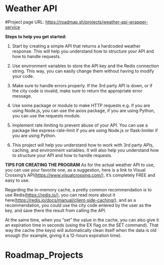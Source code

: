 # Weather API
#Project page URL:
https://roadmap.sh/projects/weather-api-wrapper-service

**Steps to help you get started:**
1. Start by creating a simple API that returns a hardcoded weather response.
This will help you understand how to structure your API and how to handle requests.

2. Use environment variables to store the API key and the Redis connection string.
This way, you can easily change them without having to modify your code.

4. Make sure to handle errors properly.
If the 3rd party API is down, or if the city code is invalid, make sure to return the appropriate error message.

6. Use some package or module to make HTTP requests
e.g. if you are using Node.js, you can use the axios package, if you are using Python, you can use the requests module.

8. Implement rate limiting to prevent abuse of your API.
You can use a package like express-rate-limit if you are using Node.js or flask-limiter if you are using Python.

9. This project will help you understand how to work with 3rd party APIs, caching, and environment variables.
It will also help you understand how to structure your API and how to handle requests.


**TIPS FOR CREATING THE PROGRAM**
As for the actual weather API to use, you can use your favorite one, as a suggestion, 
here is a link to Visual Crossing’s API(https://www.visualcrossing.com/), it’s completely FREE and easy to use.

Regarding the in-memory cache, a pretty common recommendation is to use Redis(https://redis.io/), 
you can read more about it here(https://redis.io/docs/manual/client-side-caching/), and as a recommendation, 
you could use the city code entered by the user as the key, and save there the result from calling the API.

At the same time, when you “set” the value in the cache, 
you can also give it an expiration time in seconds (using the EX flag on the SET command). 
That way the cache (the keys) will automatically clean itself when the data is old enough (for example, giving it a 12-hours expiration time).
# Roadmap_Projects
